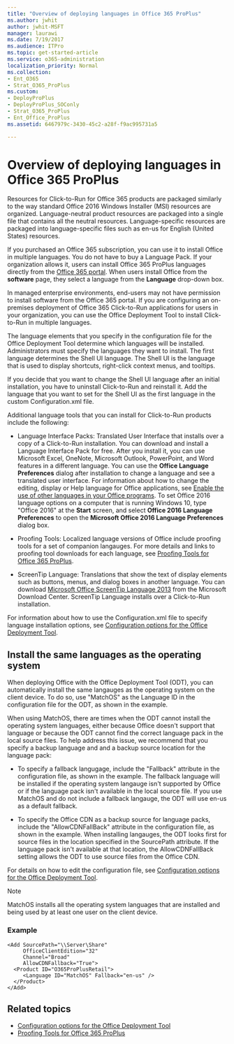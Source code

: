 ```yaml
---
title: "Overview of deploying languages in Office 365 ProPlus"
ms.author: jwhit
author: jwhit-MSFT
manager: laurawi
ms.date: 7/19/2017
ms.audience: ITPro
ms.topic: get-started-article
ms.service: o365-administration
localization_priority: Normal
ms.collection:
- Ent_O365
- Strat_O365_ProPlus
ms.custom:
- DeployProPlus
- DeployProPlus_SOConly
- Strat_O365_ProPlus
- Ent_Office_ProPlus
ms.assetid: 6467979c-3430-45c2-a28f-f9ac995731a5

---
```


# Overview of deploying languages in Office 365 ProPlus
Resources for Click-to-Run for Office 365 products are packaged similarly to the way standard Office 2016 Windows Installer (MSI) resources are organized. Language-neutral product resources are packaged into a single file that contains all the neutral resources. Language-specific resources are packaged into language-specific files such as en-us for English (United States) resources.

If you purchased an Office 365 subscription, you can use it to install Office in multiple languages. You do not have to buy a Language Pack. If your organization allows it, users can install Office 365 ProPlus languages directly from the [Office 365 portal](https://go.microsoft.com/fwlink/p/?LinkID=212232). When users install Office from the **software** page, they select a language from the **Language** drop-down box.

In managed enterprise environments, end-users may not have permission to install software from the Office 365 portal. If you are configuring an on-premises deployment of Office 365 Click-to-Run applications for users in your organization, you can use the Office Deployment Tool to install Click-to-Run in multiple languages. 

The language elements that you specify in the configuration file for the Office Deployment Tool determine which languages will be installed. Administrators must specify the languages they want to install. The first language determines the Shell UI language. The Shell UI is the language that is used to display shortcuts, right-click context menus, and tooltips.

If you decide that you want to change the Shell UI language after an initial installation, you have to uninstall Click-to-Run and reinstall it. Add the language that you want to set for the Shell UI as the first language in the custom Configuration.xml file.

Additional language tools that you can install for Click-to-Run products include the following:

- Language Interface Packs: Translated User Interface that installs over a copy of a Click-to-Run installation. You can download and install a Language Interface Pack for free. After you install it, you can use Microsoft Excel, OneNote, Microsoft Outlook, PowerPoint, and Word features in a different language. You can use the **Office Language Preferences** dialog after installation to change a language and see a translated user interface. For information about how to change the editing, display or Help language for Office applications, see [Enable the use of other languages in your Office programs](https://go.microsoft.com/fwlink/p/?LinkId=281959). To set Office 2016 language options on a computer that is running Windows 10, type "Office 2016" at the **Start** screen, and select **Office 2016 Language Preferences** to open the **Microsoft Office 2016 Language Preferences** dialog box.
    
- Proofing Tools: Localized language versions of Office include proofing tools for a set of companion langauges. For more details and links to proofing tool downloads for each language, see [Proofing Tools for Office 365 ProPlus](proofing-tools-for-office-365-proplus.md).
    
- ScreenTip Language: Translations that show the text of display elements such as buttons, menus, and dialog boxes in another language. You can download [Microsoft Office ScreenTip Language 2013](https://go.microsoft.com/fwlink/p/?LinkId=281983) from the Microsoft Download Center. ScreenTip Language installs over a Click-to-Run installation.
    
For information about how to use the Configuration.xml file to specify language installation options, see [Configuration options for the Office Deployment Tool](configuration-options-for-the-office-2016-deployment-tool.md). 

## Install the same languages as the operating system

When deploying Office with the Office Deployment Tool (ODT), you can automatically install the same langauges as the operating system on the client device. To do so, use "MatchOS" as the Language ID in the configuration file for the ODT, as shown in the example. 

When using MatchOS, there are times when the ODT cannot install the operating system languages, either because Office doesn't support that language or because the ODT cannot find the correct language pack in the local source files. To help address this issue, we recommend that you specify a backup language and and a backup source location for the language pack:

- To specify a fallback langugage, include the "Fallback" attribute in the configuration file, as shown in the example. The fallback language will be installed if the operating system langauge isn't supported by Office or if the language pack isn't available in the local source file. If you use MatchOS and do not include a fallback langauge, the ODT will use en-us as a default fallback. 

- To specify the Office CDN as a backup source for language packs, include the "AllowCDNFallBack" attribute in the configuration file, as shown in the example. When installing langauges, the ODT looks first for source files in the location specified in the SourcePath attribute. If the language pack isn't available at that location, the AllowCDNFallBack setting allows the ODT to use source files from the Office CDN. 

For details on how to edit the configuration file, see [Configuration options for the Office Deployment Tool](configuration-options-for-the-office-2016-deployment-tool.md).

> [!NOTE]
> MatchOS installs all the operating system languages that are installed and being used  by at least one user on the client device.  

### Example
```
<Add SourcePath="\\Server\Share" 
     OfficeClientEdition="32"
     Channel="Broad" 
     AllowCDNFallback="True">
  <Product ID="O365ProPlusRetail">
     <Language ID="MatchOS" Fallback="en-us" />
  </Product>
</Add>  
```


## Related topics

- [Configuration options for the Office Deployment Tool](configuration-options-for-the-office-2016-deployment-tool.md)
- [Proofing Tools for Office 365 ProPlus](proofing-tools-for-office-365-proplus.md)

